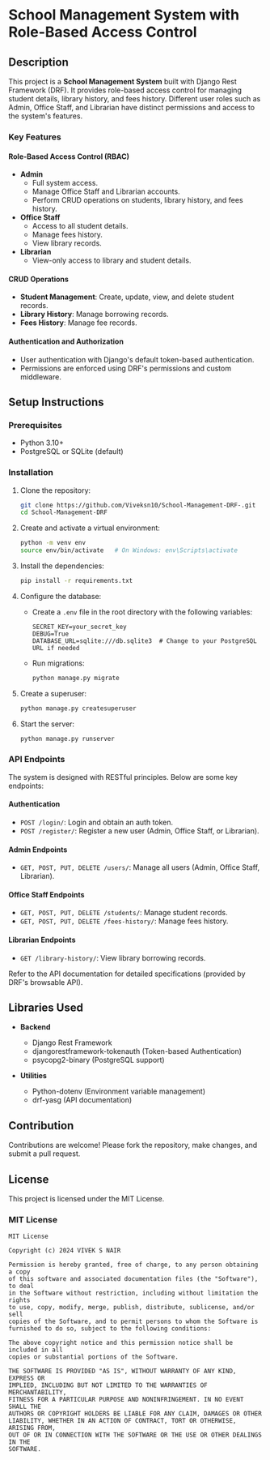 # School Management System with Role-Based Access Control

## Description

This project is a **School Management System** built with Django Rest Framework (DRF). It provides role-based access control for managing student details, library history, and fees history. Different user roles such as Admin, Office Staff, and Librarian have distinct permissions and access to the system's features.

### Key Features

#### Role-Based Access Control (RBAC)
- **Admin**
  - Full system access.
  - Manage Office Staff and Librarian accounts.
  - Perform CRUD operations on students, library history, and fees history.
- **Office Staff**
  - Access to all student details.
  - Manage fees history.
  - View library records.
- **Librarian**
  - View-only access to library and student details.

#### CRUD Operations
- **Student Management**: Create, update, view, and delete student records.
- **Library History**: Manage borrowing records.
- **Fees History**: Manage fee records.

#### Authentication and Authorization
- User authentication with Django's default token-based authentication.
- Permissions are enforced using DRF's permissions and custom middleware.

## Setup Instructions

### Prerequisites
- Python 3.10+
- PostgreSQL or SQLite (default)

### Installation

1. Clone the repository:
   ```bash
   git clone https://github.com/Viveksn10/School-Management-DRF-.git
   cd School-Management-DRF
   ```

2. Create and activate a virtual environment:
   ```bash
   python -m venv env
   source env/bin/activate   # On Windows: env\Scripts\activate
   ```

3. Install the dependencies:
   ```bash
   pip install -r requirements.txt
   ```

4. Configure the database:
   - Create a `.env` file in the root directory with the following variables:
     ```env
     SECRET_KEY=your_secret_key
     DEBUG=True
     DATABASE_URL=sqlite:///db.sqlite3  # Change to your PostgreSQL URL if needed
     ```
   - Run migrations:
     ```bash
     python manage.py migrate
     ```

5. Create a superuser:
   ```bash
   python manage.py createsuperuser
   ```

6. Start the server:
   ```bash
   python manage.py runserver
   ```

### API Endpoints

The system is designed with RESTful principles. Below are some key endpoints:

#### Authentication
- `POST /login/`: Login and obtain an auth token.
- `POST /register/`: Register a new user (Admin, Office Staff, or Librarian).

#### Admin Endpoints
- `GET, POST, PUT, DELETE /users/`: Manage all users (Admin, Office Staff, Librarian).

#### Office Staff Endpoints
- `GET, POST, PUT, DELETE /students/`: Manage student records.
- `GET, POST, PUT, DELETE /fees-history/`: Manage fees history.

#### Librarian Endpoints
- `GET /library-history/`: View library borrowing records.

Refer to the API documentation for detailed specifications (provided by DRF's browsable API).

## Libraries Used

- **Backend**
  - Django Rest Framework
  - djangorestframework-tokenauth (Token-based Authentication)
  - psycopg2-binary (PostgreSQL support)

- **Utilities**
  - Python-dotenv (Environment variable management)
  - drf-yasg (API documentation)

## Contribution

Contributions are welcome! Please fork the repository, make changes, and submit a pull request.

## License

This project is licensed under the MIT License.

### MIT License

```
MIT License

Copyright (c) 2024 VIVEK S NAIR

Permission is hereby granted, free of charge, to any person obtaining a copy
of this software and associated documentation files (the "Software"), to deal
in the Software without restriction, including without limitation the rights
to use, copy, modify, merge, publish, distribute, sublicense, and/or sell
copies of the Software, and to permit persons to whom the Software is
furnished to do so, subject to the following conditions:

The above copyright notice and this permission notice shall be included in all
copies or substantial portions of the Software.

THE SOFTWARE IS PROVIDED "AS IS", WITHOUT WARRANTY OF ANY KIND, EXPRESS OR
IMPLIED, INCLUDING BUT NOT LIMITED TO THE WARRANTIES OF MERCHANTABILITY,
FITNESS FOR A PARTICULAR PURPOSE AND NONINFRINGEMENT. IN NO EVENT SHALL THE
AUTHORS OR COPYRIGHT HOLDERS BE LIABLE FOR ANY CLAIM, DAMAGES OR OTHER
LIABILITY, WHETHER IN AN ACTION OF CONTRACT, TORT OR OTHERWISE, ARISING FROM,
OUT OF OR IN CONNECTION WITH THE SOFTWARE OR THE USE OR OTHER DEALINGS IN THE
SOFTWARE.
```
